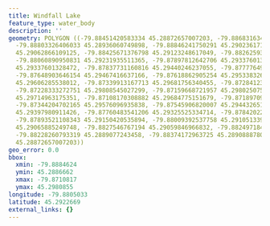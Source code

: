 ```yaml
---
title: Windfall Lake
feature_type: water_body
description: ''
geometry: POLYGON ((-79.88451420583334 45.28872657007203, -79.88683163442165 45.28866618518574,
  -79.88803326406033 45.28936060749898, -79.88846241750291 45.29023617134212, -79.88648831166813
  45.29062866109125, -79.88425671376798 45.29123248617049, -79.88262593068671 45.29198725847991,
  -79.88060890950831 45.29231935511365, -79.87897812642706 45.29337601328472, -79.87824856557548
  45.29337601328472, -79.87837731160816 45.29440246237055, -79.87777649678927 45.29476473408273,
  -79.87648903646154 45.29467416637166, -79.87618862905254 45.29533832622699, -79.87477242269303
  45.29606285538012, -79.87339913167713 45.29681756340455, -79.87284123220186 45.29739113478539,
  -79.87228333272751 45.29808545027299, -79.87159668721957 45.29802507535089, -79.87129627980967
  45.29714963175351, -79.87108170308882 45.29684775151679, -79.87189709462946 45.29630436304113,
  -79.87344204702165 45.29576096935838, -79.87545906820007 45.29443265176787, -79.87593113698716
  45.29397980911426, -79.87760483541206 45.29325525334714, -79.87842022695268 45.29280240129184,
  -79.87893521108343 45.29150420535894, -79.88009392537758 45.29105133932165, -79.88095223226183
  45.29065885249748, -79.8827546767194 45.29059846966832, -79.88249718465404 45.28966252759242,
  -79.88228260793319 45.2889077243458, -79.88374172963725 45.28908887804099, -79.88451420583334
  45.28872657007203))
geo_error: 0.0
bbox:
  xmin: -79.8884624
  ymin: 45.2886662
  xmax: -79.8710817
  ymax: 45.2980855
longitude: -79.8805033
latitude: 45.2922669
external_links: {}
---
```


